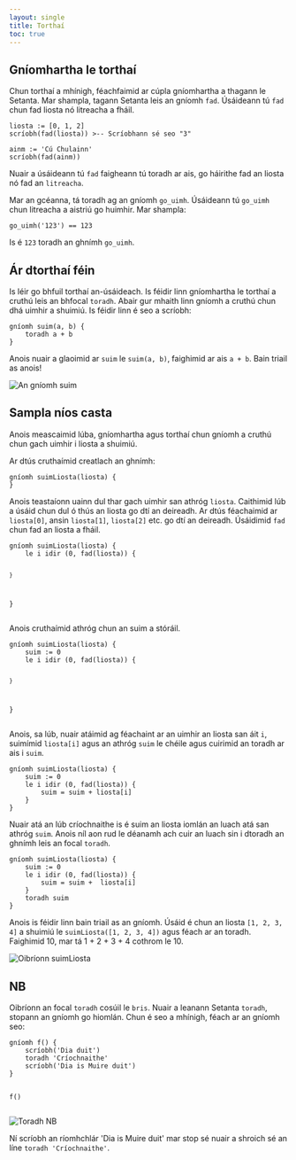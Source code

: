 ```yaml
---
layout: single
title: Torthaí
toc: true
---
```


## Gníomhartha le torthaí

Chun torthaí a mhínigh, féachfaimid ar cúpla gníomhartha a thagann le Setanta. Mar shampla, tagann Setanta leis an gníomh `fad`. Úsáideann tú `fad` chun fad liosta nó litreacha a fháil.

<div class="language-python highlighter-rouge">
<div class="highlight">
<pre class="highlight"><code><span class="n">liosta</span> := [<span class="m">0</span><span class="p">,</span> <span class="m">1</span><span class="p">,</span> <span class="m">2</span>]
<span class="n">scríobh</span>(<span class="n">fad</span>(<span class="n">liosta</span>)) <span class="c">&gt;-- Scríobhann sé seo &quot;3&quot;
</span>
<span class="n">ainm</span> := <span class="s">&#x27;Cú Chulainn&#x27;</span>
<span class="n">scríobh</span>(<span class="n">fad</span>(<span class="n">ainm</span>))</code></pre>
</div>
</div>

Nuair a úsáideann tú `fad` faigheann tú toradh ar ais, go háirithe fad an liosta nó fad an `litreacha`.

Mar an gcéanna, tá toradh ag an gníomh `go_uimh`. Úsáideann tú `go_uimh` chun litreacha a aistriú go huimhir. Mar shampla:

<div class="language-python highlighter-rouge">
<div class="highlight">
<pre class="highlight"><code><span class="n">go_uimh</span>(<span class="s">&#x27;123&#x27;</span>) <span class="o">==</span> <span class="m">123</span></code></pre>
</div>
</div>

Is é `123` toradh an ghnímh `go_uimh`.

## Ár dtorthaí féin

Is léir go bhfuil torthaí an-úsáideach. Is féidir linn gníomhartha le torthaí a cruthú leis an bhfocal `toradh`. Abair gur mhaith linn gníomh a cruthú chun dhá uimhir a shuimiú. Is féidir linn é seo a scríobh:

<div class="language-python highlighter-rouge">
<div class="highlight">
<pre class="highlight"><code><span class="k">gníomh</span> <span class="n">suim</span>(<span class="n">a</span><span class="p">,</span> <span class="n">b</span>) {
    <span class="k">toradh</span> <span class="n">a</span> <span class="o">+</span> <span class="n">b</span>
}</code></pre>
</div>
</div>

Anois nuair a glaoimid ar `suim` le `suim(a, b)`, faighimid ar ais `a + b`. Bain triail as anois!

![An gníomh suim](/assets/images/teagaisc/suimgniomh.png)

## Sampla níos casta

Anois meascaimid lúba, gníomhartha agus torthaí chun gníomh a cruthú chun gach uimhir i liosta a shuimiú.

Ar dtús cruthaímid creatlach an ghnímh:

<div class="language-python highlighter-rouge">
<div class="highlight">
<pre class="highlight"><code><span class="k">gníomh</span> <span class="n">suimLiosta</span>(<span class="n">liosta</span>) {
}</code></pre>
</div>
</div>

Anois teastaíonn uainn dul thar gach uimhir san athróg `liosta`. Caithimid lúb a úsáid chun dul ó thús an liosta go dtí an deireadh. Ar dtús féachaimid ar `liosta[0]`, ansin `liosta[1]`, `liosta[2]` etc. go dtí an deireadh. Úsáidimid `fad` chun fad an liosta a fháil.

<div class="language-python highlighter-rouge">
<div class="highlight">
<pre class="highlight"><code><span class="k">gníomh</span> <span class="n">suimLiosta</span>(<span class="n">liosta</span>) {
    <span class="k">le</span> <span class="n">i</span> <span class="k">idir</span> (<span class="m">0</span><span class="p">,</span> <span class="n">fad</span>(<span class="n">liosta</span>)) {
        
    }
}</code></pre>
</div>
</div>

Anois cruthaímid athróg chun an suim a stóráil.

<div class="language-python highlighter-rouge">
<div class="highlight">
<pre class="highlight"><code><span class="k">gníomh</span> <span class="n">suimLiosta</span>(<span class="n">liosta</span>) {
    <span class="n">suim</span> := <span class="m">0</span>
    <span class="k">le</span> <span class="n">i</span> <span class="k">idir</span> (<span class="m">0</span><span class="p">,</span> <span class="n">fad</span>(<span class="n">liosta</span>)) {
        
    }
}</code></pre>
</div>
</div>

Anois, sa lúb, nuair atáimid ag féachaint ar an uimhir an liosta san áit `i`, suimímid `liosta[i]` agus an athróg `suim` le chéile agus cuirimid an toradh ar ais i `suim`.

<div class="language-python highlighter-rouge">
<div class="highlight">
<pre class="highlight"><code><span class="k">gníomh</span> <span class="n">suimLiosta</span>(<span class="n">liosta</span>) {
    <span class="n">suim</span> := <span class="m">0</span>
    <span class="k">le</span> <span class="n">i</span> <span class="k">idir</span> (<span class="m">0</span><span class="p">,</span> <span class="n">fad</span>(<span class="n">liosta</span>)) {
        <span class="n">suim</span> = <span class="n">suim</span> <span class="o">+</span> <span class="n">liosta</span>[<span class="n">i</span>]
    }
}</code></pre>
</div>
</div>

Nuair atá an lúb críochnaithe is é suim an liosta iomlán an luach atá san athróg `suim`. Anois níl aon rud le déanamh ach cuir an luach sin i dtoradh an ghnímh leis an focal `toradh`.

<div class="language-python highlighter-rouge">
<div class="highlight">
<pre class="highlight"><code><span class="k">gníomh</span> <span class="n">suimLiosta</span>(<span class="n">liosta</span>) {
    <span class="n">suim</span> := <span class="m">0</span>
    <span class="k">le</span> <span class="n">i</span> <span class="k">idir</span> (<span class="m">0</span><span class="p">,</span> <span class="n">fad</span>(<span class="n">liosta</span>)) {
        <span class="n">suim</span> = <span class="n">suim</span> <span class="o">+</span>  <span class="n">liosta</span>[<span class="n">i</span>]      
    }
    <span class="k">toradh</span> <span class="n">suim</span>
}</code></pre>
</div>
</div>

Anois is féidir linn bain triail as an gníomh. Úsáid é chun an liosta `[1, 2, 3, 4]` a shuimiú le `suimLiosta([1, 2, 3, 4])` agus féach ar an toradh. Faighimid 10, mar tá 1 + 2 + 3 + 4 cothrom le 10.

![Oibríonn suimLiosta](/assets/images/teagaisc/oibrionnSuimLiosta.png)

## NB

Oibríonn an focal `toradh` cosúil le `bris`. Nuair a leanann Setanta `toradh`, stopann an gníomh go hiomlán. Chun é seo a mhínigh, féach ar an gníomh seo:

<div class="language-python highlighter-rouge">
<div class="highlight">
<pre class="highlight"><code><span class="k">gníomh</span> <span class="n">f</span>() {
    <span class="n">scríobh</span>(<span class="s">&#x27;Dia duit&#x27;</span>)
    <span class="k">toradh</span> <span class="s">&#x27;Críochnaithe&#x27;</span>
    <span class="n">scríobh</span>(<span class="s">&#x27;Dia is Muire duit&#x27;</span>)
}

<span class="n">f</span>()</code></pre>
</div>
</div>

![Toradh NB](/assets/images/teagaisc/toradhnb.png)

Ní scríobh an ríomhchlár 'Dia is Muire duit' mar stop sé nuair a shroich sé an líne `toradh 'Críochnaithe'`.
